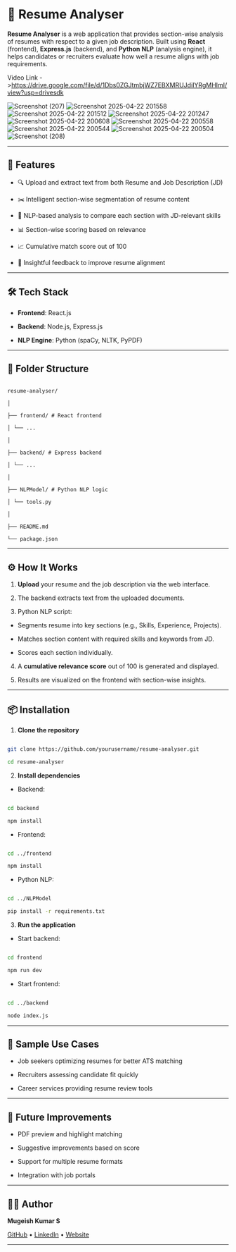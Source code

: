 
# 📄 Resume Analyser

  


**Resume Analyser** is a web application that provides section-wise analysis of resumes with respect to a given job description. Built using **React** (frontend), **Express.js** (backend), and **Python NLP** (analysis engine), it helps candidates or recruiters evaluate how well a resume aligns with job requirements.

  Video Link ->https://drive.google.com/file/d/1Dbs0ZGJtmbjWZ7EBXMRUJdiIYRgMHImI/view?usp=drivesdk 

  ![Screenshot (207)](https://github.com/user-attachments/assets/8343e71c-269a-415b-ac7f-185e9cedcf7e)
![Screenshot 2025-04-22 201558](https://github.com/user-attachments/assets/10fb7410-c136-404a-a239-28d0ef747085)
![Screenshot 2025-04-22 201512](https://github.com/user-attachments/assets/3b464ba3-eaa8-4cc8-ade4-1817b7a5afe0)
![Screenshot 2025-04-22 201247](https://github.com/user-attachments/assets/f0b1f35a-4fd9-4ecf-aa06-de2a205fc5c1)
![Screenshot 2025-04-22 200608](https://github.com/user-attachments/assets/8f5946d2-3234-4caf-b348-31ca0157b796)
![Screenshot 2025-04-22 200558](https://github.com/user-attachments/assets/b1939934-04a4-48a6-bda2-d8a1accd5ec5)
![Screenshot 2025-04-22 200544](https://github.com/user-attachments/assets/d4a6249c-73ed-4f84-94c6-5529ff9ed104)
![Screenshot 2025-04-22 200504](https://github.com/user-attachments/assets/aca2b8ac-4579-4a7b-9f3e-41d4037731a0)
![Screenshot (208)](https://github.com/user-attachments/assets/9ab7d372-c37e-42f5-944f-362a1a129071)


---

  

## 🚀 Features


  

- 🔍 Upload and extract text from both Resume and Job Description (JD)

- ✂️ Intelligent section-wise segmentation of resume content

- 🤖 NLP-based analysis to compare each section with JD-relevant skills

- 📊 Section-wise scoring based on relevance

- 📈 Cumulative match score out of 100

- 🧠 Insightful feedback to improve resume alignment

  

---

  

## 🛠️ Tech Stack

  

-  **Frontend**: React.js

-  **Backend**: Node.js, Express.js

-  **NLP Engine**: Python (spaCy, NLTK, PyPDF)

  

---

## 📂 Folder Structure

  

```

resume-analyser/

│

├── frontend/ # React frontend

│ └── ...

│

├── backend/ # Express backend

│ └── ...

│

├── NLPModel/ # Python NLP logic

│ └── tools.py

│

├── README.md

└── package.json

```

  

---

  

## ⚙️ How It Works

  

1.  **Upload** your resume and the job description via the web interface.

2. The backend extracts text from the uploaded documents.

3. Python NLP script:

- Segments resume into key sections (e.g., Skills, Experience, Projects).

- Matches section content with required skills and keywords from JD.

- Scores each section individually.

4. A **cumulative relevance score** out of 100 is generated and displayed.

5. Results are visualized on the frontend with section-wise insights.

  

---

  

## 📦 Installation

  

1.  **Clone the repository**

```bash

git clone https://github.com/yourusername/resume-analyser.git

cd resume-analyser

```

  

2.  **Install dependencies**

  

- Backend:

```bash

cd backend

npm install

```

  

- Frontend:

```bash

cd ../frontend

npm install

```

  

- Python NLP:

```bash

cd ../NLPModel

pip install -r requirements.txt

```

  

3.  **Run the application**

  

- Start backend:

```bash

cd frontend

npm run dev

```

  

- Start frontend:

```bash

cd ../backend

node index.js

```
 
---

 

## 🧪 Sample Use Cases

  

- Job seekers optimizing resumes for better ATS matching

- Recruiters assessing candidate fit quickly

- Career services providing resume review tools

  

---

  

## 📌 Future Improvements

  

- PDF preview and highlight matching

- Suggestive improvements based on score

- Support for multiple resume formats

- Integration with job portals

  

---

  

## 🧑‍💻 Author

  

**Mugeish Kumar S**

[GitHub](https://github.com/mugeishkumar912005) • [LinkedIn]([https://www.linkedin.com/in/mugeish-kumar-3a9258251/]) • [Website](https://adyaai-resume-analyzer-frontend-app.onrender.com])

  

---

